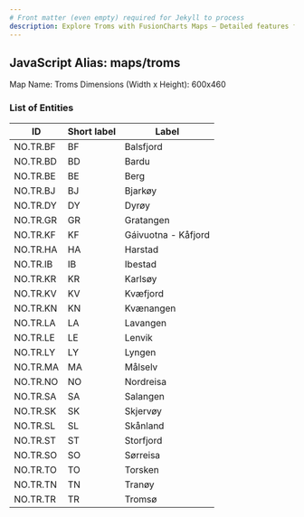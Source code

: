 ```yaml
---
# Front matter (even empty) required for Jekyll to process
description: Explore Troms with FusionCharts Maps – Detailed features for seamless integration. Try now & enhance your data visualization today! 
---
```


## JavaScript Alias: maps/troms

Map Name: Troms
Dimensions (Width x Height): 600x460





### List of Entities

ID | Short label | Label
---|---|---|
NO.TR.BF|BF|Balsfjord
NO.TR.BD|BD|Bardu
NO.TR.BE|BE|Berg
NO.TR.BJ|BJ|Bjarkøy
NO.TR.DY|DY|Dyrøy
NO.TR.GR|GR|Gratangen
NO.TR.KF|KF|Gáivuotna - Kåfjord
NO.TR.HA|HA|Harstad
NO.TR.IB|IB|Ibestad
NO.TR.KR|KR|Karlsøy
NO.TR.KV|KV|Kvæfjord
NO.TR.KN|KN|Kvænangen
NO.TR.LA|LA|Lavangen
NO.TR.LE|LE|Lenvik
NO.TR.LY|LY|Lyngen
NO.TR.MA|MA|Målselv
NO.TR.NO|NO|Nordreisa
NO.TR.SA|SA|Salangen
NO.TR.SK|SK|Skjervøy
NO.TR.SL|SL|Skånland
NO.TR.ST|ST|Storfjord
NO.TR.SO|SO|Sørreisa
NO.TR.TO|TO|Torsken
NO.TR.TN|TN|Tranøy
NO.TR.TR|TR|Tromsø

